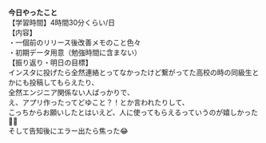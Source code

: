 **今日やったこと**<br>
【学習時間】4時間30分くらい/日<br>
【内容】<br>
・一個前のリリース後改善メモのこと色々<br>
・初期データ用意（勉強時間に含まない）<br>
【振り返り・明日の目標】<br>
インスタに投げたら全然連絡とってなかったけど繋がってた高校の時の同級生とかにも投稿してもらえたり、<br>
全然エンジニア関係ない人ばっかりで、<br>
え、アプリ作ったってどゆこと？！とか言われたりして、<br>
こっちからお願いしたとはいえど、人に使ってもらえるっていうのが嬉しかった🙌🏻<br>
そして告知後にエラー出たら焦った😂
